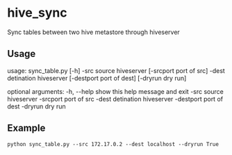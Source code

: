 # hive_sync
Sync tables between two hive metastore through hiveserver

## Usage

usage: sync_table.py [-h] -src source hiveserver [-srcport port of src] -dest
 detination hiveserver [-destport port of dest]
 [-dryrun dry run]

optional arguments:
 -h, --help show this help message and exit
 -src source hiveserver
 -srcport port of src
 -dest detination hiveserver
 -destport port of dest
 -dryrun dry run

## Example

`python sync_table.py --src 172.17.0.2 --dest localhost --dryrun True`


